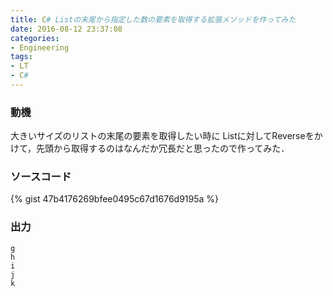 ```yaml
---
title: C# Listの末尾から指定した数の要素を取得する拡張メソッドを作ってみた
date: 2016-08-12 23:37:08
categories:
- Engineering
tags:
- LT
- C#
---
```


### 動機

大きいサイズのリストの末尾の要素を取得したい時に
Listに対してReverseをかけて，先頭から取得するのはなんだか冗長だと思ったので作ってみた．

### ソースコード
{% gist 47b4176269bfee0495c67d1676d9195a %}

### 出力
```
g
h
i
j
k
```
